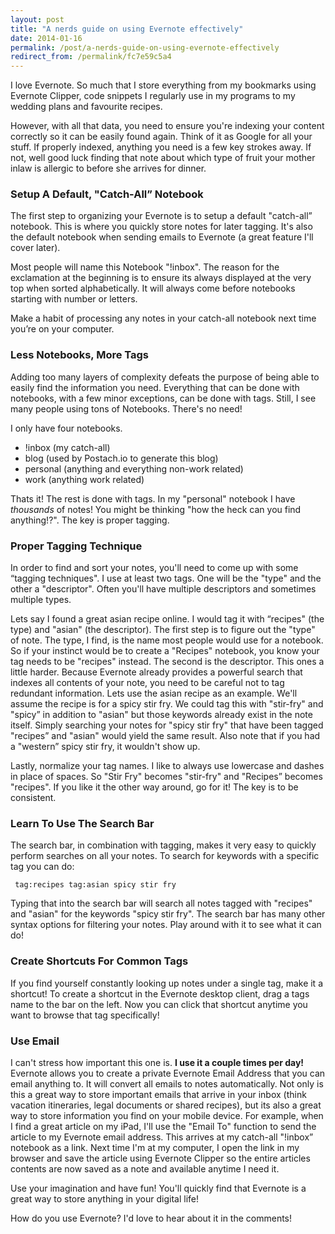 ```yaml
---
layout: post
title: "A nerds guide on using Evernote effectively"
date: 2014-01-16
permalink: /post/a-nerds-guide-on-using-evernote-effectively 
redirect_from: /permalink/fc7e59c5a4
---
```


I love Evernote. So much that I store everything from my bookmarks using Evernote Clipper, code snippets I regularly use in my programs to my wedding plans and favourite recipes.

However, with all that data, you need to ensure you're indexing your content correctly so it can be easily found again. Think of it as Google for all your stuff. If properly indexed, anything you need is a few key strokes away. If not, well good luck finding that note about which type of fruit your mother inlaw is allergic to before she arrives for dinner.

### Setup A Default, "Catch-All” Notebook

The first step to organizing your Evernote is to setup a default "catch-all” notebook. This is where you quickly store notes for later tagging. It's also the default notebook when sending emails to Evernote (a great feature I'll cover later).

Most people will name this Notebook "!inbox". The reason for the exclamation at the beginning is to ensure its always displayed at the very top when sorted alphabetically. It will always come before notebooks starting with number or letters.

Make a habit of processing any notes in your catch-all notebook next time you’re on your computer.

### Less Notebooks, More Tags

Adding too many layers of complexity defeats the purpose of being able to easily find the information you need. Everything that can be done with notebooks, with a few minor exceptions, can be done with tags. Still, I see many people using tons of Notebooks. There's no need!

I only have four notebooks.

- !inbox (my catch-all)
- blog (used by Postach.io to generate this blog)
- personal (anything and everything non-work related)
- work (anything work related)

Thats it! The rest is done with tags. In my "personal" notebook I have _thousands_ of notes! You might be thinking "how the heck can you find anything!?". The key is proper tagging.

### Proper Tagging Technique

In order to find and sort your notes, you'll need to come up with some “tagging techniques". I use at least two tags. One will be the "type" and the other a "descriptor". Often you'll have multiple descriptors and sometimes multiple types.

Lets say I found a great asian recipe online. I would tag it with “recipes" (the type) and "asian" (the descriptor). The first step is to figure out the "type" of note. The type, I find, is the name most people would use for a notebook. So if your instinct would be to create a "Recipes" notebook, you know your tag needs to be "recipes" instead. The second is the descriptor. This ones a little harder. Because Evernote already provides a powerful search that indexes all contents of your note, you need to be careful not to tag redundant information. Lets use the asian recipe as an example. We'll assume the recipe is for a spicy stir fry. We could tag this with "stir-fry" and "spicy” in addition to "asian" but those keywords already exist in the note itself. Simply searching your notes for "spicy stir fry" that have been tagged "recipes” and "asian" would yield the same result. Also note that if you had a "western” spicy stir fry, it wouldn't show up.

Lastly, normalize your tag names. I like to always use lowercase and dashes in place of spaces. So "Stir Fry" becomes "stir-fry" and "Recipes” becomes "recipes". If you like it the other way around, go for it! The key is to be consistent.

### Learn To Use The Search Bar

The search bar, in combination with tagging, makes it very easy to quickly perform searches on all your notes. To search for keywords with a specific tag you can do:

     tag:recipes tag:asian spicy stir fry

Typing that into the search bar will search all notes tagged with "recipes" and "asian" for the keywords "spicy stir fry". The search bar has many other syntax options for filtering your notes. Play around with it to see what it can do!

### Create Shortcuts For Common Tags

If you find yourself constantly looking up notes under a single tag, make it a shortcut! To create a shortcut in the Evernote desktop client, drag a tags name to the bar on the left. Now you can click that shortcut anytime you want to browse that tag specifically!

### Use Email

I can't stress how important this one is. __I use it a couple times per day!__ Evernote allows you to create a private Evernote Email Address that you can email anything to. It will convert all emails to notes automatically. Not only is this a great way to store important emails that arrive in your inbox (think vacation itineraries, legal documents or shared recipes), but its also a great way to store information you find on your mobile device. For example, when I find a great article on my iPad, I'll use the "Email To" function to send the article to my Evernote email address. This arrives at my catch-all "!inbox” notebook as a link. Next time I'm at my computer, I open the link in my browser and save the article using Evernote Clipper so the entire articles contents are now saved as a note and available anytime I need it.

Use your imagination and have fun! You'll quickly find that Evernote is a great way to store anything in your digital life!

How do you use Evernote? I'd love to hear about it in the comments!
